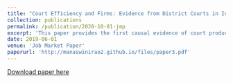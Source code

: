 ```yaml
---
title: "Court Efficiency and Firms: Evidence from District Courts in India"
collection: publications
permalink: /publication/2020-10-01-jmp
excerpt: 'This paper provides the first causal evidence of court productivity on firm production using novel data comprising of 6 million case records across 195 court districts in India over 9 years along two margins. First, I show that court productivity, measured as the rate of case resolution as a percentage of annual caseload, has an “institutional” effect on the overall business environment by reducing transaction cost frictions. Second, courts also have direct effects on firms engaged in litigation through the length of the litigation process itself, or what I term as the “opportunity” cost effect. For demonstrating the first set of effects as causal, I exploit plausible exogenous variation in judge occupancy, arising out of a system of rotating transfers of judges and increasing vacancy, to instrument for endogenous court productivity. To demonstrate the direct effects, I make use of deterministic rules that define the jurisdiction of a case, showing that they are orthogonal to the firms outcomes prior to case filing. Finally, I provide suggestive evidence showing that court productivity enhances the effectiveness of legal reforms. In other words, the effects of any welfare enhancing policy or legislative reforms are limited by low court productivity. Therefore, policy solutions centered around legislative changes to promote economic development should also focus on improving court productivity.'
date: 2019-06-01
venue: 'Job Market Paper'
paperurl: 'http://manaswinirao2.github.io/files/paper3.pdf'
---
```


[Download paper here](http://manaswinirao2.github.io/files/jmp.pdf)